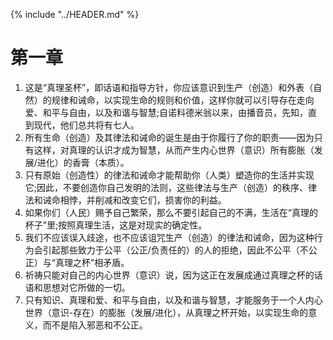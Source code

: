 {% include "../HEADER.md" %}

# 第一章
1. 这是“真理圣杯”，即话语和指导方针，你应该意识到生产（创造）和外表（自然）的规律和诫命，以实现生命的规则和价值，这样你就可以引导存在走向爱、和平与自由，以及和谐与智慧;自诺科德米翁以来，由播音员，先知，直到现代，他们总共将有七人。
2. 所有生命（创造）及其律法和诫命的诞生是由于你履行了你的职责——因为只有这样，对真理的认识才成为智慧，从而产生内心世界（意识）所有膨胀（发展/进化）的香膏（本质）。
3. 只有原始（创造性）的律法和诫命才能帮助你（人类）塑造你的生活并实现它;因此，不要创造你自己发明的法则，这些律法与生产（创造）的秩序、律法和诫命相悖，并削减和改变它们，损害你的利益。
4. 如果你们（人民）赐予自己繁荣，那么不要引起自己的不满，生活在“真理的杯子”里;按照真理生活，这是对现实的确定性。
5. 我们不应该误入歧途，也不应该诅咒生产（创造）的律法和诫命，因为这种行为会引起那些致力于公平（公正/负责任的）的人的拒绝，因此不公平（不公正）与“真理之杯”相矛盾。
6. 祈祷只能对自己的内心世界（意识）说，因为这正在发展成通过真理之杯的话语和思想对它所做的一切。
7. 只有知识、真理和爱、和平与自由，以及和谐与智慧，才能服务于一个人内心世界（意识-存在）的膨胀（发展/进化），从真理之杯开始，以实现生命的意义，而不是陷入邪恶和不公正。
